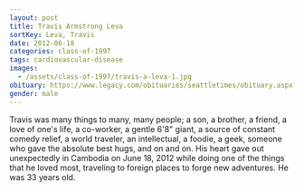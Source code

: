 ```yaml
---
layout: post
title: Travis Armstrong Leva
sortKey: Leva, Travis
date: 2012-06-18
categories: class-of-1997
tags: cardiovascular-disease
images:
  - /assets/class-of-1997/travis-a-leva-1.jpg
obituary: https://www.legacy.com/obituaries/seattletimes/obituary.aspx?n=travis-armstrong-leva&pid=158213974
gender: male
---
```

Travis was many things to many, many people; a son, a brother, a friend, a love of one's life, a co-worker, a gentle 6'8" giant, a source of constant comedy relief, a world traveler, an intellectual, a foodie, a geek, someone who gave the absolute best hugs, and on and on. His heart gave out unexpectedly in Cambodia on June 18, 2012 while doing one of the things that he loved most, traveling to foreign places to forge new adventures. He was 33 years old.
